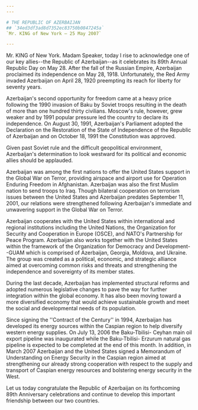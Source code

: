 ```yaml
---
---

# THE REPUBLIC OF AZERBAIJAN
## `34ed3df3ad8d7352ec83750b0847245a`
`Mr. KING of New York — 25 May 2007`

---
```



Mr. KING of New York. Madam Speaker, today I rise to acknowledge one 
of our key allies--the Republic of Azerbaijan--as it celebrates its 
89th Annual Republic Day on May 28. After the fall of the Russian 
Empire, Azerbaijan proclaimed its independence on May 28, 1918. 
Unfortunately, the Red Army invaded Azerbaijan on April 28, 1920 
preempting its reach for liberty for seventy years.

Azerbaijan's second opportunity for freedom came at a heavy price 
following the 1990 invasion of Baku by Soviet troops resulting in the 
death of more than one hundred thirty civilians. Moscow's rule, 
however, grew weaker and by 1991 popular pressure led the country to 
declare its independence. On August 30, 1991, Azerbaijan's Parliament 
adopted the Declaration on the Restoration of the State of Independence 
of the Republic of Azerbaijan and on October 18, 1991 the Constitution 
was approved.

Given past Soviet rule and the difficult geopolitical environment, 
Azerbaijan's determination to look westward for its political and 
economic allies should be applauded.

Azerbaijan was among the first nations to offer the United States 
support in the Global War on Terror, providing airspace and airport use 
for Operation Enduring Freedom in Afghanistan. Azerbaijan was also the 
first Muslim nation to send troops to Iraq. Though bilateral 
cooperation on terrorism issues between the United States and 
Azerbaijan predates September 11, 2001, our relations were strengthened 
following Azerbaijan's immediate and unwavering support in the Global 
War on Terror.

Azerbaijan cooperates with the United States within international and 
regional institutions including the United Nations, the Organization 
for Security and Cooperation in Europe (OSCE), and NATO's Partnership 
for Peace Program. Azerbaijan also works together with the United 
States within the framework of the Organization for Democracy and 
Development--GUAM which is comprised of Azerbaijan, Georgia, Moldova, 
and Ukraine. The group was created as a political, economic, and 
strategic alliance aimed at overcoming common risks and threats and 
strengthening the independence and sovereignty of its member states.

During the last decade, Azerbaijan has implemented structural reforms 
and adopted numerous legislative changes to pave the way for further 
integration within the global economy. It has also been moving toward a 
more diversified economy that would achieve sustainable growth and meet 
the social and developmental needs of its population.

Since signing the ''Contract of the Century'' in 1994, Azerbaijan has 
developed its energy sources within the Caspian region to help 
diversify western energy supplies. On July 13, 2006 the Baku-Tbilisi-
Ceyhan main oil export pipeline was inaugurated while the Baku-Tbilisi-
Erzurum natural gas pipeline is expected to be completed at the end of 
this month. In addition, in March 2007 Azerbaijan and the United States 
signed a Memorandum of Understanding on Energy Security in the Caspian 
region aimed at strengthening our already strong cooperation with 
respect to the supply and transport of Caspian energy resources and 
bolstering energy security in the West.

Let us today congratulate the Republic of Azerbaijan on its 
forthcoming 89th Anniversary celebrations and continue to develop this 
important friendship between our two countries.
